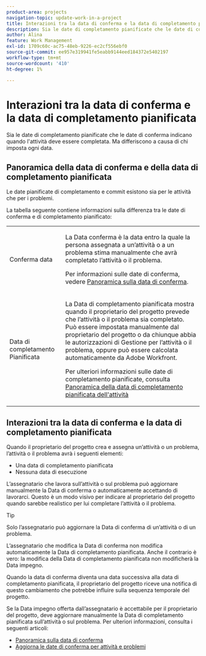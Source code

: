 ```yaml
---
product-area: projects
navigation-topic: update-work-in-a-project
title: Interazioni tra la data di conferma e la data di completamento pianificata
description: Sia le date di completamento pianificate che le date di conferma indicano quando l'attività deve essere completata. Ma differiscono a causa di chi imposta ogni data.
author: Alina
feature: Work Management
exl-id: 1709c60c-ac75-48eb-9226-ec2cf556ebf0
source-git-commit: ee957e319941fe5eabb9144eed184372e5402197
workflow-type: tm+mt
source-wordcount: '410'
ht-degree: 1%

---
```


# Interazioni tra la data di conferma e la data di completamento pianificata

<!--
this article has mostly information that is repeated from the articles linked from here. I left it in here for searchability's sake.
-->

Sia le date di completamento pianificate che le date di conferma indicano quando l&#39;attività deve essere completata. Ma differiscono a causa di chi imposta ogni data.

## Panoramica della data di conferma e della data di completamento pianificata

Le date pianificate di completamento e commit esistono sia per le attività che per i problemi.

La tabella seguente contiene informazioni sulla differenza tra le date di conferma e di completamento pianificato:

<table style="table-layout:auto"> 
 <col> 
 <col> 
 <tbody> 
  <tr> 
   <td role="rowheader">Conferma data</td> 
   <td> <p>La Data conferma è la data entro la quale la persona assegnata a un’attività o a un problema stima manualmente che avrà completato l’attività o il problema.</p> <p>Per informazioni sulle date di conferma, vedere <a href="../../../manage-work/projects/updating-work-in-a-project/overview-of-commit-dates.md" class="MCXref xref">Panoramica sulla data di conferma</a>.</p> </td> 
  </tr> 
  <tr> 
   <td role="rowheader">Data di completamento Pianificata</td> 
   <td> <p>La Data di completamento pianificata mostra quando il proprietario del progetto prevede che l’attività o il problema sia completato. Può essere impostata manualmente dal proprietario del progetto o da chiunque abbia le autorizzazioni di Gestione per l’attività o il problema, oppure può essere calcolata automaticamente da Adobe Workfront.</p> <p>Per ulteriori informazioni sulle date di completamento pianificate, consulta <a href="../../../manage-work/tasks/task-information/task-planned-completion-date.md" class="MCXref xref">Panoramica della data di completamento pianificata dell'attività</a></p> </td> 
  </tr> 
 </tbody> 
</table>

## Interazioni tra la data di conferma e la data di completamento pianificata

Quando il proprietario del progetto crea e assegna un’attività o un problema, l’attività o il problema avrà i seguenti elementi:

* Una data di completamento pianificata
* Nessuna data di esecuzione

L’assegnatario che lavora sull’attività o sul problema può aggiornare manualmente la Data di conferma o automaticamente accettando di lavorarci. Questo è un modo visivo per indicare al proprietario del progetto quando sarebbe realistico per lui completare l’attività o il problema.

>[!TIP]
>
>Solo l’assegnatario può aggiornare la Data di conferma di un’attività o di un problema.

L’assegnatario che modifica la Data di conferma non modifica automaticamente la Data di completamento pianificata. Anche il contrario è vero: la modifica della Data di completamento pianificata non modificherà la Data impegno.

Quando la data di conferma diventa una data successiva alla data di completamento pianificata, il proprietario del progetto riceve una notifica di questo cambiamento che potrebbe influire sulla sequenza temporale del progetto.

Se la Data impegno offerta dall’assegnatario è accettabile per il proprietario del progetto, deve aggiornare manualmente la Data di completamento pianificata sull’attività o sul problema. Per ulteriori informazioni, consulta i seguenti articoli:

* [Panoramica sulla data di conferma](../../../manage-work/projects/updating-work-in-a-project/overview-of-commit-dates.md)
* [Aggiorna le date di conferma per attività e problemi](../../../manage-work/projects/updating-work-in-a-project/update-commit-date-on-tasks-and-issues.md)
